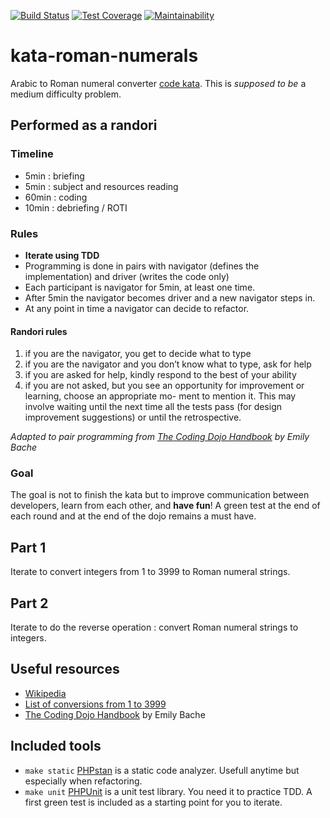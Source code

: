 [![Build Status](https://travis-ci.org/vdebes/kata-roman-numerals.svg?branch=master)](https://travis-ci.org/vdebes/kata-roman-numerals)
[![Test Coverage](https://api.codeclimate.com/v1/badges/d3212371239a59fae1e4/test_coverage)](https://codeclimate.com/github/vdebes/kata-roman-numerals/test_coverage)
[![Maintainability](https://api.codeclimate.com/v1/badges/d3212371239a59fae1e4/maintainability)](https://codeclimate.com/github/vdebes/kata-roman-numerals/maintainability)  

# kata-roman-numerals
Arabic to Roman numeral converter [code kata](http://codingdojo.org/kata/RomanNumerals/).
This is _supposed to be_ a medium difficulty problem.

## Performed as a randori
### Timeline
* 5min : briefing
* 5min : subject and resources reading
* 60min : coding
* 10min : debriefing / ROTI
### Rules
* **Iterate using TDD**
* Programming is done in pairs with navigator (defines the implementation) and driver (writes the code only)
* Each participant is navigator for 5min, at least one time.
* After 5min the navigator becomes driver and a new navigator steps in.
* At any point in time a navigator can decide to refactor.

#### Randori rules
1. if you are the navigator, you get to decide what to type
2. if you are the navigator and you don’t know what to
type, ask for help
3. if you are asked for help, kindly respond to the best of
your ability
4. if you are not asked, but you see an opportunity for
improvement or learning, choose an appropriate mo-
ment to mention it. This may involve waiting until the
next time all the tests pass (for design improvement
suggestions) or until the retrospective.

_Adapted to pair programming from [The Coding Dojo Handbook](https://leanpub.com/codingdojohandbook) by Emily Bache_

### Goal
The goal is not to finish the kata but to improve communication between developers, learn from each other, and __have fun__!
A green test at the end of each round and at the end of the dojo remains a must have.

## Part 1
Iterate to convert integers from 1 to 3999 to Roman numeral strings.

## Part 2
Iterate to do the reverse operation : convert Roman numeral strings to integers. 

## Useful resources
* [Wikipedia](https://en.wikipedia.org/wiki/Roman_numerals)
* [List of conversions from 1 to 3999](tests/roman.csv)
* [The Coding Dojo Handbook](https://leanpub.com/codingdojohandbook) by Emily Bache

## Included tools
* ```make static``` [PHPstan](https://github.com/phpstan/phpstan) is a static code analyzer. Usefull anytime but especially when refactoring. 
* ```make unit``` [PHPUnit](https://github.com/sebastianbergmann/phpunit/) is a unit test library. You need it to practice TDD. 
A first green test is included as a starting point for you to iterate.
